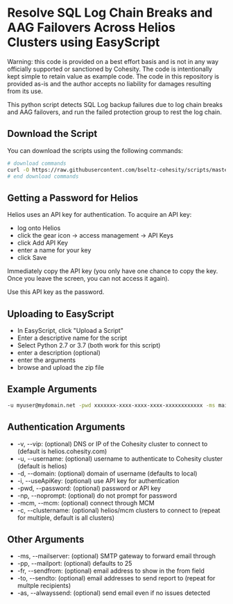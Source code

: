 # Resolve SQL Log Chain Breaks and AAG Failovers Across Helios Clusters using EasyScript

Warning: this code is provided on a best effort basis and is not in any way officially supported or sanctioned by Cohesity. The code is intentionally kept simple to retain value as example code. The code in this repository is provided as-is and the author accepts no liability for damages resulting from its use.

This python script detects SQL Log backup failures due to log chain breaks and AAG failovers, and run the failed protection group to rest the log chain.

## Download the Script

You can download the scripts using the following commands:

```bash
# download commands
curl -O https://raw.githubusercontent.com/bseltz-cohesity/scripts/master/easyScript/heliosAagMonitor/heliosAagMonitor.zip
# end download commands
```

## Getting a Password for Helios

Helios uses an API key for authentication. To acquire an API key:

* log onto Helios
* click the gear icon -> access management -> API Keys
* click Add API Key
* enter a name for your key
* click Save

Immediately copy the API key (you only have one chance to copy the key. Once you leave the screen, you can not access it again).

Use this API key as the password.

## Uploading to EasyScript

* In EasyScript, click "Upload a Script"
* Enter a descriptive name for the script
* Select Python 2.7 or 3.7 (both work for this script)
* enter a description (optional)
* enter the arguments
* browse and upload the zip file

## Example Arguments

```bash
-u myuser@mydomain.net -pwd xxxxxxx-xxxx-xxxx-xxxx-xxxxxxxxxxxx -ms mail.mydomain.net -to myuser@mydomain.net -fr helios@mydomain.net
```

## Authentication Arguments

* -v, --vip: (optional) DNS or IP of the Cohesity cluster to connect to (default is helios.cohesity.com)
* -u, --username: (optional) username to authenticate to Cohesity cluster (default is helios)
* -d, --domain: (optional) domain of username (defaults to local)
* -i, --useApiKey: (optional) use API key for authentication
* -pwd, --password: (optional) password or API key
* -np, --noprompt: (optional) do not prompt for password
* -mcm, --mcm: (optional) connect through MCM
* -c, --clustername: (optional) helios/mcm clusters to connect to (repeat for multiple, default is all clusters)

## Other Arguments

* -ms, --mailserver: (optional) SMTP gateway to forward email through
* -pp, --mailport: (optional) defaults to 25
* -fr, --sendfrom: (optional) email address to show in the from field
* -to, --sendto: (optional) email addresses to send report to (repeat for multple recipients)
* -as, --alwayssend: (optional) send email even if no issues detected
